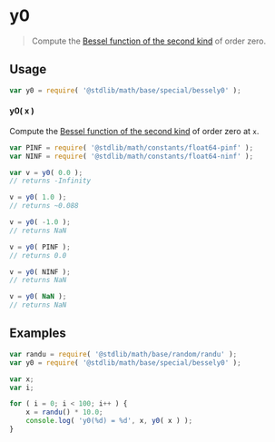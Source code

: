# y0

> Compute the [Bessel function of the second kind][bessel-y] of order zero.


<section class="usage">

## Usage

``` javascript
var y0 = require( '@stdlib/math/base/special/bessely0' );
```

#### y0( x )

Compute the [Bessel function of the second kind][bessel-y] of order zero at `x`.

``` javascript
var PINF = require( '@stdlib/math/constants/float64-pinf' );
var NINF = require( '@stdlib/math/constants/float64-ninf' );

var v = y0( 0.0 );
// returns -Infinity

v = y0( 1.0 );
// returns ~0.088

v = y0( -1.0 );
// returns NaN

v = y0( PINF );
// returns 0.0

v = y0( NINF );
// returns NaN

v = y0( NaN );
// returns NaN
```

</section>

<!-- /.usage -->


<section class="examples">

## Examples

``` javascript
var randu = require( '@stdlib/math/base/random/randu' );
var y0 = require( '@stdlib/math/base/special/bessely0' );

var x;
var i;

for ( i = 0; i < 100; i++ ) {
    x = randu() * 10.0;
    console.log( 'y0(%d) = %d', x, y0( x ) );
}
```

</section>

<!-- /.examples -->


<section class="links">

[bessel-y]: https://en.wikipedia.org/wiki/Bessel_function#Bessel_functions_of_the_second_kind:_Y.CE.B1

</section>

<!-- /.links -->
